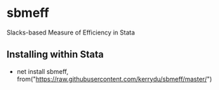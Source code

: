 # sbmeff
 Slacks-based Measure of Efficiency in Stata
 
 ## Installing within Stata
 
 - net install sbmeff, from("https://raw.githubusercontent.com/kerrydu/sbmeff/master/")
